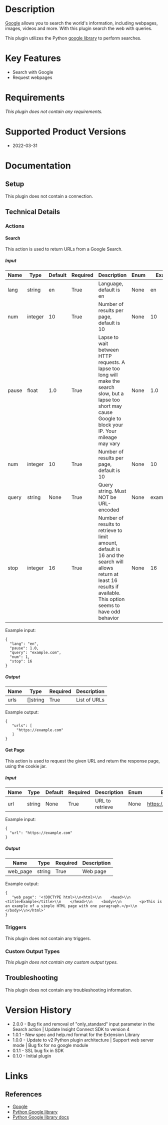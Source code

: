 # Description

[Google](https://www.google.com/) allows you to search the world's information, including webpages, images, videos and more. With this plugin search the web with queries.

This plugin utilizes the Python [google library](https://pypi.python.org/pypi/google) to perform searches.

# Key Features

* Search with Google
* Request webpages

# Requirements

_This plugin does not contain any requirements._

# Supported Product Versions

* 2022-03-31

# Documentation

## Setup

This plugin does not contain a connection.

## Technical Details

### Actions

#### Search

This action is used to return URLs from a Google Search.

##### Input

|Name|Type|Default|Required|Description|Enum|Example|
|----|----|-------|--------|-----------|----|-------|
|lang|string|en|True|Language, default is en|None|en|
|num|integer|10|True|Number of results per page, default is 10|None|10|
|pause|float|1.0|True|Lapse to wait between HTTP requests. A lapse too long will make the search slow, but a lapse too short may cause Google to block your IP. Your mileage may vary|None|1.0|
|num|integer|10|True|Number of results per page, default is 10|None|10|
|query|string|None|True|Query string. Must NOT be URL-encoded|None|example.com|
|stop|integer|16|True|Number of results to retrieve to limit amount, default is 16 and the search will allows return at least 16 results if available. This option seems to have odd behavior|None|16|

Example input:

```
{
  "lang": "en",
  "pause": 1.0,
  "query": "example.com",
  "num": 1,
  "stop": 16
}
```

##### Output

|Name|Type|Required|Description|
|----|----|--------|-----------|
|urls|[]string|True|List of URLs|

Example output:

```
{
   "urls": [
     "https://example.com"
   ]
}
```

#### Get Page

This action is used to request the given URL and return the response page, using the cookie jar.

##### Input

|Name|Type|Default|Required|Description|Enum|Example|
|----|----|-------|--------|-----------|----|-------|
|url|string|None|True|URL to retrieve|None|https://example.com|

Example input:

```
{
  "url": "https://example.com"
}
```

##### Output

|Name|Type|Required|Description|
|----|----|--------|-----------|
|web_page|string|True|Web page|

Example output:

```
{
   "web_page": '<!DOCTYPE html>\\n<html>\\n    <head>\\n        <title>Example</title>\\n    </head>\\n    <body>\\n        <p>This is an example of a simple HTML page with one paragraph.</p>\\n    </body>\\n</html>'
}
```

### Triggers

This plugin does not contain any triggers.

### Custom Output Types

_This plugin does not contain any custom output types._

## Troubleshooting

This plugin does not contain any troubleshooting information.

# Version History

* 2.0.0 - Bug fix and removal of "only_standard" input parameter in the Search action | Update Insight Connect SDK to version 4
* 1.0.1 - New spec and help.md format for the Extension Library
* 1.0.0 - Update to v2 Python plugin architecture | Support web server mode | Bug fix for no google module
* 0.1.1 - SSL bug fix in SDK
* 0.1.0 - Initial plugin

# Links

## References

* [Google](https://www.google.com/)
* [Python Google library](https://pypi.python.org/pypi/google)
* [Python Google library docs](https://pythonhosted.org/google/)
